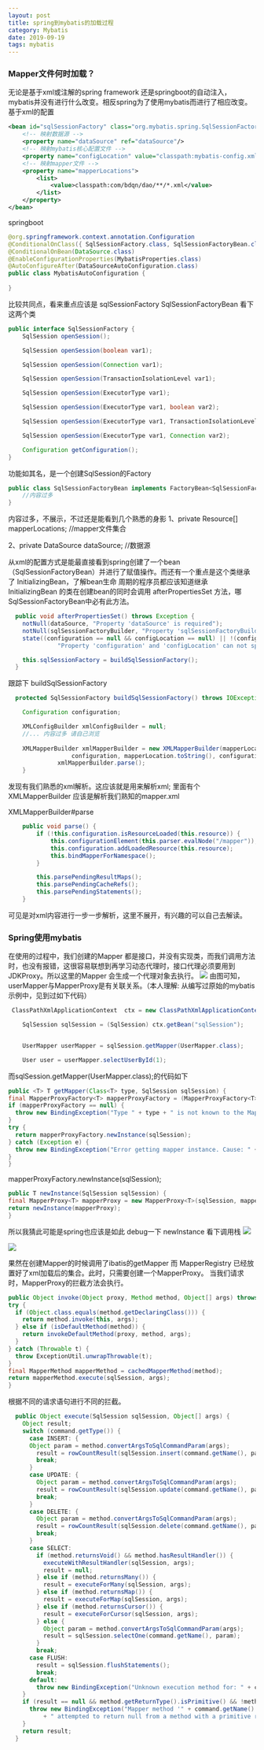 ```yaml
---
layout: post
title: spring到mybatis的加载过程
category: Mybatis
date: 2019-09-19
tags: mybatis
---
```


### Mapper文件何时加载？
无论是基于xml或注解的spring framework 还是springboot的自动注入，mybatis并没有进行什么改变。相反spring为了使用mybatis而进行了相应改变。
基于xml的配置
```xml
<bean id="sqlSessionFactory" class="org.mybatis.spring.SqlSessionFactoryBean">
    <!-- 映射数据源 -->
    <property name="dataSource" ref="dataSource"/>
    <!-- 映射mybatis核心配置文件 -->
    <property name="configLocation" value="classpath:mybatis-config.xml"/>
    <!-- 映射mapper文件 -->
    <property name="mapperLocations">
        <list>
            <value>classpath:com/bdqn/dao/**/*.xml</value>
        </list>
    </property>
</bean>
```
springboot
```java
@org.springframework.context.annotation.Configuration
@ConditionalOnClass({ SqlSessionFactory.class, SqlSessionFactoryBean.class })
@ConditionalOnBean(DataSource.class)
@EnableConfigurationProperties(MybatisProperties.class)
@AutoConfigureAfter(DataSourceAutoConfiguration.class)
public class MybatisAutoConfiguration {
  
}
```
比较共同点，看来重点应该是 sqlSessionFactory SqlSessionFactoryBean
看下这两个类
```java
public interface SqlSessionFactory {
    SqlSession openSession();

    SqlSession openSession(boolean var1);

    SqlSession openSession(Connection var1);

    SqlSession openSession(TransactionIsolationLevel var1);

    SqlSession openSession(ExecutorType var1);

    SqlSession openSession(ExecutorType var1, boolean var2);

    SqlSession openSession(ExecutorType var1, TransactionIsolationLevel var2);

    SqlSession openSession(ExecutorType var1, Connection var2);

    Configuration getConfiguration();
}
```
功能如其名，是一个创建SqlSession的Factory
```java
public class SqlSessionFactoryBean implements FactoryBean<SqlSessionFactory>, InitializingBean, ApplicationListener<ApplicationEvent> {
    //内容过多
}
```
内容过多，不展示，不过还是能看到几个熟悉的身影
1、private Resource[] mapperLocations; //mapper文件集合
  
2、private DataSource dataSource; //数据源

从xml的配置方式是能最直接看到spring创建了一个bean（SqlSessionFactoryBean）并进行了赋值操作。而还有一个重点是这个类继承了 InitializingBean，了解bean生命
周期的程序员都应该知道继承 InitializingBean 的类在创建bean的同时会调用 afterPropertiesSet 方法，哪SqlSessionFactoryBean中必有此方法。
```java
  public void afterPropertiesSet() throws Exception {
    notNull(dataSource, "Property 'dataSource' is required");
    notNull(sqlSessionFactoryBuilder, "Property 'sqlSessionFactoryBuilder' is required");
    state((configuration == null && configLocation == null) || !(configuration != null && configLocation != null),
              "Property 'configuration' and 'configLocation' can not specified with together");

    this.sqlSessionFactory = buildSqlSessionFactory();
  }
```
跟踪下 buildSqlSessionFactory
```java
  protected SqlSessionFactory buildSqlSessionFactory() throws IOException {

    Configuration configuration;

    XMLConfigBuilder xmlConfigBuilder = null;
    //... 内容过多 请自己浏览
    
    XMLMapperBuilder xmlMapperBuilder = new XMLMapperBuilder(mapperLocation.getInputStream(),
                  configuration, mapperLocation.toString(), configuration.getSqlFragments());
              xmlMapperBuilder.parse();
    }
```
发现有我们熟悉的xml解析。这应该就是用来解析xml;
里面有个 XMLMapperBuilder 应该是解析我们熟知的mapper.xml

XMLMapperBuilder#parse
```java
    public void parse() {
        if (!this.configuration.isResourceLoaded(this.resource)) {
            this.configurationElement(this.parser.evalNode("/mapper"));
            this.configuration.addLoadedResource(this.resource);
            this.bindMapperForNamespace();
        }

        this.parsePendingResultMaps();
        this.parsePendingCacheRefs();
        this.parsePendingStatements();
    }
```
可见是对xml内容进行一步一步解析，这里不展开，有兴趣的可以自己去解读。

### Spring使用mybatis
在使用的过程中，我们创建的Mapper 都是接口，并没有实现类，而我们调用方法时，也没有报错，这很容易联想到再学习动态代理时，接口代理必须要用到JDKProxy。所以这里的Mapper 会生成一个代理对象去执行。
![](image/spring-mybatis-01.png)
由图可知，userMapper与MapperProxy是有关联关系。（本人理解: 从编写过原始的mybatis示例中，见到过如下代码）
```java
 ClassPathXmlApplicationContext  ctx = new ClassPathXmlApplicationContext("applicationContext.xml");

    SqlSession sqlSession = (SqlSession) ctx.getBean("sqlSession");


    UserMapper userMapper = sqlSession.getMapper(UserMapper.class);

    User user = userMapper.selectUserById(1);
```
而sqlSession.getMapper(UserMapper.class);的代码如下
```java
public <T> T getMapper(Class<T> type, SqlSession sqlSession) {
final MapperProxyFactory<T> mapperProxyFactory = (MapperProxyFactory<T>) knownMappers.get(type);
if (mapperProxyFactory == null) {
  throw new BindingException("Type " + type + " is not known to the MapperRegistry.");
}
try {
  return mapperProxyFactory.newInstance(sqlSession);
} catch (Exception e) {
  throw new BindingException("Error getting mapper instance. Cause: " + e, e);
}
}
```
mapperProxyFactory.newInstance(sqlSession);
```java
public T newInstance(SqlSession sqlSession) {
final MapperProxy<T> mapperProxy = new MapperProxy<T>(sqlSession, mapperInterface, methodCache);
return newInstance(mapperProxy);
}
```
所以我猜此可能是spring也应该是如此 debug一下 newInstance 看下调用栈
![](image/spring-mybatis-02.png)

![](image/spring-mybatis-03.png)

果然在创建Mapper的时候调用了ibatis的getMapper 而 MapperRegistry 已经放置好了xml加载后的集合。此时，只需要创建一个MapperProxy。
当我们请求时，MapperProxy的拦截方法会执行。
```java
public Object invoke(Object proxy, Method method, Object[] args) throws Throwable {
try {
  if (Object.class.equals(method.getDeclaringClass())) {
    return method.invoke(this, args);
  } else if (isDefaultMethod(method)) {
    return invokeDefaultMethod(proxy, method, args);
  }
} catch (Throwable t) {
  throw ExceptionUtil.unwrapThrowable(t);
}
final MapperMethod mapperMethod = cachedMapperMethod(method);
return mapperMethod.execute(sqlSession, args);
}
```
根据不同的请求语句进行不同的拦截。
```java
  public Object execute(SqlSession sqlSession, Object[] args) {
    Object result;
    switch (command.getType()) {
      case INSERT: {
      Object param = method.convertArgsToSqlCommandParam(args);
        result = rowCountResult(sqlSession.insert(command.getName(), param));
        break;
      }
      case UPDATE: {
        Object param = method.convertArgsToSqlCommandParam(args);
        result = rowCountResult(sqlSession.update(command.getName(), param));
        break;
      }
      case DELETE: {
        Object param = method.convertArgsToSqlCommandParam(args);
        result = rowCountResult(sqlSession.delete(command.getName(), param));
        break;
      }
      case SELECT:
        if (method.returnsVoid() && method.hasResultHandler()) {
          executeWithResultHandler(sqlSession, args);
          result = null;
        } else if (method.returnsMany()) {
          result = executeForMany(sqlSession, args);
        } else if (method.returnsMap()) {
          result = executeForMap(sqlSession, args);
        } else if (method.returnsCursor()) {
          result = executeForCursor(sqlSession, args);
        } else {
          Object param = method.convertArgsToSqlCommandParam(args);
          result = sqlSession.selectOne(command.getName(), param);
        }
        break;
      case FLUSH:
        result = sqlSession.flushStatements();
        break;
      default:
        throw new BindingException("Unknown execution method for: " + command.getName());
    }
    if (result == null && method.getReturnType().isPrimitive() && !method.returnsVoid()) {
      throw new BindingException("Mapper method '" + command.getName() 
          + " attempted to return null from a method with a primitive return type (" + method.getReturnType() + ").");
    }
    return result;
  }

```

